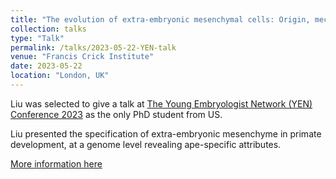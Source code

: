 ```yaml
---
title: "The evolution of extra-embryonic mesenchymal cells: Origin, mechanism and function"
collection: talks
type: "Talk"
permalink: /talks/2023-05-22-YEN-talk
venue: "Francis Crick Institute"
date: 2023-05-22
location: "London, UK"
---
```


Liu was selected to give a talk at [The Young Embryologist Network (YEN) Conference 2023](http://www.youngembryologists.org/yen-2023/) as the only PhD student from US.

Liu presented the specification of extra-embryonic mesenchyme in primate development, at a genome level revealing ape-specific attributes.  

[More information here](https://thenode.biologists.com/meeting-report-2023-young-embryologist-network-conference/meeting-reports/)
